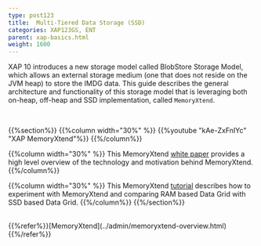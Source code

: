 ```yaml
---
type: post123
title:  Multi-Tiered Data Storage (SSD)
categories: XAP123GS, ENT
parent: xap-basics.html
weight: 1600
---
```



XAP 10 introduces a new storage model called BlobStore Storage Model, which allows an external storage medium (one that does not reside on the JVM heap) to store the IMDG data. This guide describes the general architecture and functionality of this storage model that is leveraging both on-heap, off-heap and SSD implementation, called `MemoryXtend`.


<br>


{{%section%}}
{{%column width="30%"  %}}
{{%youtube "kAe-ZxFnIYc"  "XAP MemoryXtend"%}}
{{%/column%}}

{{%column width="30%"  %}}
This MemoryXtend [white paper](/download_files/White-Paper-ssd-V2.pdf) provides a high level overview of the technology and motivation behind MemoryXtend.
{{%/column%}}

{{%column width="30%"  %}}
This MemoryXtend [tutorial](/download_files/xap10memoryXtend-tutorial.pdf) describes how to experiment with MemoryXtend and comparing RAM based Data Grid with SSD based Data Grid.
{{%/column%}}
{{%/section%}}

<br>
{{%refer%}}[MemoryXtend](../admin/memoryxtend-overview.html){{%/refer%}}

